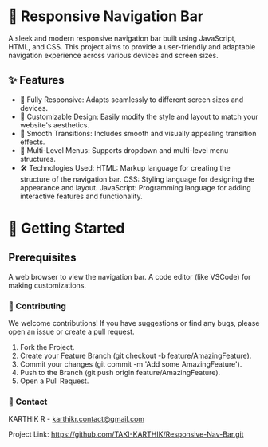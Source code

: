 # 🧭 Responsive Navigation Bar
A sleek and modern responsive navigation bar built using JavaScript, HTML, and CSS. This project aims to provide a user-friendly and adaptable navigation experience across various devices and screen sizes.

## ✨ Features
- 📱 Fully Responsive: Adapts seamlessly to different screen sizes and devices.
- 🎨 Customizable Design: Easily modify the style and layout to match your website's aesthetics.
- 🔀 Smooth Transitions: Includes smooth and visually appealing transition effects.
- 📁 Multi-Level Menus: Supports dropdown and multi-level menu structures.
- 🛠️ Technologies Used:
HTML: Markup language for creating the structure of the navigation bar.
CSS: Styling language for designing the appearance and layout.
JavaScript: Programming language for adding interactive features and functionality.


# 🚀 Getting Started
## Prerequisites
A web browser to view the navigation bar.
A code editor (like VSCode) for making customizations.

### 🤝 Contributing
We welcome contributions! If you have suggestions or find any bugs, please open an issue or create a pull request.

1. Fork the Project.
2. Create your Feature Branch (git checkout -b feature/AmazingFeature).
3. Commit your changes (git commit -m 'Add some AmazingFeature').
4. Push to the Branch (git push origin feature/AmazingFeature).
5. Open a Pull Request.

### 📧 Contact
KARTHIK R - karthikr.contact@gmail.com

Project Link: https://github.com/TAKI-KARTHIK/Responsive-Nav-Bar.git
